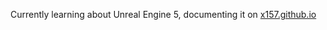 Currently learning about Unreal Engine 5, documenting it on [x157.github.io](https://x157.github.io/)
